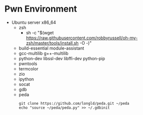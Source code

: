# Pwn Environment

- Ubuntu server x86_64
    - zsh
        - sh -c "$(wget https://raw.githubusercontent.com/robbyrussell/oh-my-zsh/master/tools/install.sh -O -)"
    - build-essential module-assistant
    - gcc-multilib g++-multilib
    - python-dev libssl-dev libffi-dev python-pip
    - pwntools
    - termcolor
    - zio
    - ipython
    - socat
    <!--- lib32readline-gplv2-dev-->
    - gdb
    - peda
        ```
        git clone https://github.com/longld/peda.git ~/peda
        echo "source ~/peda/peda.py" >> ~/.gdbinit
        ```